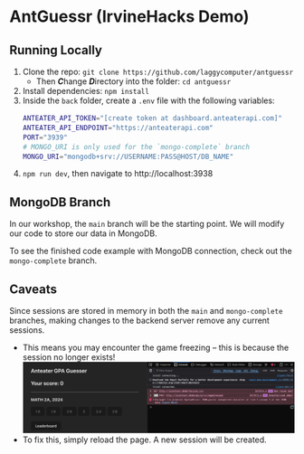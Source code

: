 # AntGuessr (IrvineHacks Demo)

## Running Locally

1. Clone the repo: `git clone https://github.com/laggycomputer/antguessr`
   - Then ***C***hange ***D***irectory into the folder: `cd antguessr`
2. Install dependencies: `npm install`
3. Inside the `back` folder, create a `.env` file with the following variables:
   ```sh
   ANTEATER_API_TOKEN="[create token at dashboard.anteaterapi.com]"
   ANTEATER_API_ENDPOINT="https://anteaterapi.com"
   PORT="3939"
   # MONGO_URI is only used for the `mongo-complete` branch
   MONGO_URI="mongodb+srv://USERNAME:PASS@HOST/DB_NAME"
   ```
4. `npm run dev`, then navigate to http://localhost:3938

## MongoDB Branch

In our workshop, the `main` branch will be the starting point. We will modify our code to store our data in MongoDB.

To see the finished code example with MongoDB connection, check out the `mongo-complete` branch.

## Caveats

Since sessions are stored in memory in both the `main` and `mongo-complete` branches, making changes to the backend server remove any current sessions.
- This means you may encounter the game freezing – this is because the session no longer exists!
![Frozen Frontend](readme-assets/frozen.jpg)
- To fix this, simply reload the page. A new session will be created.
